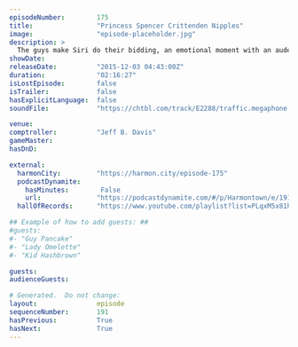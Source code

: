 ```yaml
---
episodeNumber:        175
title:                "Princess Spencer Crittenden Nipples"
image:                "episode-placeholder.jpg"
description: >
  The guys make Siri do their bidding, an emotional moment with an audeince memeber, Rick and Morty writers playing Shadowrun. Be careful, cause there's snakes out here bitch! harmontown.com/live
showDate:             
releaseDate:          "2015-12-03 04:43:00Z"
duration:             "02:16:27"
isLostEpisode:        false
isTrailer:            false
hasExplicitLanguage:  false
soundFile:            "https://chtbl.com/track/E2288/traffic.megaphone.fm/STA7705968922.mp3?updated=1560986309"

venue:                
comptroller:          "Jeff B. Davis"
gameMaster:           
hasDnD:               

external:
  harmonCity:         "https://harmon.city/episode-175"
  podcastDynamite:
    hasMinutes:        False
    url:              "https://podcastdynamite.com/#/p/Harmontown/e/191/175"
  hallOfRecords:      "https://www.youtube.com/playlist?list=PLqxM5x81hNObTI8U8xGc_Q6EZf6zFHZus"

## Example of how to add guests: ##
#guests:
#- "Guy Pancake"
#- "Lady Omelette"
#- "Kid Hashbrown"

guests:
audienceGuests:

# Generated.  Do not change:
layout:               episode
sequenceNumber:       191
hasPrevious:          True
hasNext:              True
---
```


<!-- The episode description will be rendered here -->
<!-- Add your content below here -->

